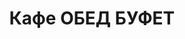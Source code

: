 ---
layout: lunch
title: "Кафе ОБЕД БУФЕТ"
description: "<b>Адрес:</b> проспект Жукова 44 (ТЦ Аутлето), второй этаж <br> <b>Режим работы:</b> ежедневно с 10.00 до 21.00 <br><hr> Закажите свой обед с доставкой в офис или на дом!"
subdescription1: "Читайте [условия доставки](/delivery/ 'Условия доставки | ХаусФреш')"
metadescription: "Кафе ОБЕД БУФЕТ на Жукова: адрес, режим работы. Заказать Горячий Комплексный Обед в Офис. Самое вкусное обеденное меню. Доступные цены, Скидки. Организация Корпоративного Питания. Доставка обедов в офис и на дом"
metakeywords: "Кафе ОБЕД БУФЕТ на Жукова: адрес, режим работы. Заказ домашних комплексных обедов: Салаты, Супы, Вторые блюда, Гарниры, Хлеб, Выпечка, Напитки. Корпоративное питание. Доставка обедов в офис Минск"
sitetitle: "Кафе ОБЕД БУФЕТ ☕ (Комплексные Обеды) | Доставка в Офис"
weekMenu:
- weekDay: Открыт приём заказов на Понедельник
  day: 25 февраля
  validFromOrderDate: "2019-02-24 11:00:00"
  validToOrderDate: "2019-02-25 10:59:59"
  courses:
  - title: Салаты
    items:
    - title: Салат «Бонапарт»
      id: 1101	
      ingredients: капуста, помидор свежий, зел.горошек, сметана, майонез
      weight: 150
      price: 2.20
    - title: Салат «Оливье»
      id: 1102
      ingredients: ветчина, овощи отварные, горошек зеленый, майонез
      weight: 150
      price: 2.90
    - title: Салат из свеклы с черносливом
      id: 1103
      ingredients: свекла отварная, чернослив, сметана
      weight: 150
      price: 2.60
  - title: Супы
    items:  
    - title: Щи кислые с грибами
      id: 1201
      ingredients: 
      weight: 250/30
      price: 2.00
    - title: Суп рисовый с курицей
      id: 1202
      ingredients: 
      weight: 250
      price: 2.50
  - title: Вторые блюда
    items:
    - title: Голубцы любительские
      id: 1301
      ingredients: свинина, говядина, капуста белокочанная, специи
      weight: 230/50
      price: 3.90
    - title: Птица запеченная с ананасом  
      id: 1302
      ingredients: филе цыпленка, ананас, сыр, специи
      weight: 100
      price: 4.00
    - title: Рыба по гречески
      id: 1303
      ingredients: рыба, овощи, сыр, специи
      weight: 185
      price: 4.20
  - title: Гарниры
    items:
    - title: Картофель отварной
      id: 1401
      ingredients: 
      weight: 150
      price: 1.50
    - title: Каша гречневая рассыпчатая
      id: 1402
      ingredients: 
      weight: 150
      price: 1.50
- weekDay: Открыт приём заказов на Вторник
  day: 19 февраля 
  validFromOrderDate: "2019-02-18 11:00:00"
  validToOrderDate: "2019-02-19 10:59:59"
  courses:
  - title: Салаты
    items:
    - title: Салат «Капуста по-слуцки»
      id: 2101
      ingredients: капуста белокочанная, морковь, маринад
      weight: 150
      price: 1.90
    - title: Салат с крабовыми палочками и кукурузой
      id: 2102
      ingredients: крабовые палочки, рис отварной, овощи маринованные, майонез
      weight: 150
      price: 2.50
    - title: Салат из птицы с грибами
      id: 2103
      ingredients: птица отварная, овощи отварные, грибы, майонез
      weight: 150
      price: 2.90
  - title: Супы
    items:  
    - title: Суп с крупой перловой
      id: 2201
      ingredients: 
      weight: 250
      price: 2.00
    - title: Солянка сборная мясная
      id: 2202
      ingredients: 
      weight: 250/30
      price: 3.00
  - title: Вторые блюда
    items:
    - title: Оладьи картофельные, фаршированные мясом
      id: 2301
      ingredients: свинина, картофель, овощи, специи, сметана
      weight: 200/50
      price: 4.20
    - title: Филе птицы в белках  
      id: 2302
      ingredients: филе птицы, белки яичные, специи
      weight: 123
      price: 3.90
    - title: Котлеты домашние
      id: 2303
      ingredients: свинина, говядина, специи
      weight: 100
      price: 3.10
  - title: Гарниры
    items:
    - title: Каша гречневая рассыпчатая
      id: 2401
      ingredients: 
      weight: 150
      price: 1.50
    - title: Картофельное пюре
      id: 2402
      ingredients: 
      weight: 150
      price: 1.50
- weekDay: Открыт приём заказов на Среду
  day: 20 февраля
  validFromOrderDate: "2019-02-19 11:00:00"
  validToOrderDate: "2019-02-20 10:59:59"
  courses:
  - title: Салаты
    items:
    - title: Салат «Дружба»
      id: 3101
      ingredients: капуста, кукуруза консервированная, морковь, яблоко, крабовые палочки, майонез
      weight: 150
      price: 2.50
    - title: Салат «Оригинальный»
      id: 3102
      ingredients: морковь, маринованный огурец, яйцо сыр, майонез, кетчуп
      weight: 150
      price: 2.70
    - title: Салат-коктейль с ветчиной и сыром
      id: 3103
      ingredients: ветчина, овощи, сыр, майонез
      weight: 150
      price: 2.50
  - title: Супы
    items:  
    - title: Рассольник Ленинградский
      id: 3201
      ingredients: 
      weight: 250/20
      price: 2.50
    - title: Суп из овощей с фасолью
      id: 3202
      ingredients: 
      weight: 250
      price: 2.00
  - title: Вторые блюда
    items:
    - title: Котлета «Нясвiж»
      id: 3301
      ingredients: свинина, специи
      weight: 125
      price: 3.50
    - title: Гуляш из свинины
      id: 3302
      ingredients: свинина, специи
      weight: 75/75
      price: 3.90
    - title: Птица запеченная с помидорами
      id: 3303
      ingredients: птица, помидор, сыр, специи
      weight: 100
      price: 3.70
  - title: Гарниры
    items:
    - title: Картофель жареный
      id: 3401
      ingredients: 
      weight: 150
      price: 1.90
    - title: Макароны отварные
      id: 3402
      ingredients: 
      weight: 150
      price: 1.50
- weekDay: Открыт приём заказов на Четверг
  day: 14 февраля
  validFromOrderDate: "2019-02-13 11:00:00"
  validToOrderDate: "2019-02-14 10:59:59"
  courses:
  - title: Салаты
    items:
    - title: Салат из белокочанной капусты
      id: 4101
      ingredients: капуста белокочанная, морковь свежая, заправка
      weight: 150
      price: 1.90
    - title: Салат «Хрустящий»
      id: 4102
      ingredients: капуста пекинская, ветчина, сухарики, заправка
      weight: 150
      price: 2.90
    - title: Салат-коктейль «Павлинка»
      id: 4103
      ingredients: птица отварная, овощи свежие, яйцо, майонез
      weight: 150
      price: 3.50
  - title: Супы
    items:  
    - title: Щи из свежей капусты с картофелем
      id: 4201
      ingredients: 
      weight: 250/20
      price: 2.00
    - title: Суп рисовый с курицей
      id: 4202
      ingredients: 
      weight: 250
      price: 2.50
  - title: Вторые блюда
    items:
    - title: Котлеты с сыром и морковью    
      id: 4301
      ingredients: свинина, сыр, морковь специи
      weight: 115
      price: 3.50
    - title: Жаркое «Прибужье»
      id: 4302
      ingredients: колбаски домашние, картофель, грибы, специи, соус
      weight: 250
      price: 4.20
    - title: Птица запеченная с помидорами
      id: 4303
      ingredients: птица, помидор, сыр, специи
      weight: 100
      price: 3.70
    - title: Блинчики с мясом
      id: 4304
      ingredients: свинина, специи
      weight: 1/150
      price: 2.80
  - title: Гарниры
    items:
    - title: Картофель жареный
      id: 4401
      ingredients: 
      weight: 150
      price: 1.90
    - title: Каша гречневая рассыпчатая
      id: 4402
      ingredients:
      weight: 150
      price: 1.50
- weekDay: Открыт приём заказов на Пятницу
  day: 15 февраля
  validFromOrderDate: "2019-02-14 11:00:00"
  validToOrderDate: "2019-02-15 10:59:59"
  courses:
  - title: Салаты
    items:
    - title: Винегрет овощной
      id: 5101
      ingredients: овощи отварные, овощи маринованные, заправка
      weight: 150
      price: 1.90
    - title: Салат «Гродненский»
      id: 5102
      ingredients: говядина отварная, овощи свежие, майонез
      weight: 150
      price: 2.90
    - title: Салат «Белорусский Новый»
      id: 5103
      ingredients: ветчина, огурец свежий, помидор свежий, майонез
      weight: 150
      price: 3.50
  - title: Супы
    items:  
    - title: Суп-пюре из разных овощей с сухариками
      id: 5201
      ingredients: 
      weight: 250/10
      price: 2.50
    - title: Щи кислые с грибами
      id: 5202
      ingredients: 
      weight: 250/30
      price: 2.00
  - title: Вторые блюда
    items:
    - title: Филе птицы в сыре
      id: 5301
      ingredients: птица, сыр, специи
      weight: 130
      price: 3.80
    - title: Шницель «Полесский»
      id: 5302
      ingredients: свинина, специи
      weight: 100
      price: 3.50
    - title: Бедро цыпленка в грибном соусе
      id: 5303
      ingredients: бедро цыпленка, грибы,  соус, специи
      weight: 175
      price: 3.50
  - title: Гарниры
    items:
    - title: Картофель отварной
      id: 5401
      ingredients: 
      weight: 150
      price: 1.50
    - title: Рис с овощами
      id: 5402
      ingredients: 
      weight: 150
      price: 1.70
sharedCourses:
- title: Хлеб
  items:
  - title: Хлеб белый
    id: 1
    ingredients: 
    weight: 40
    price: 0.20
  - title: Хлеб тёмный
    id: 2    
    ingredients: 
    weight: 40
    price: 0.20
  - title: Хлеб белый (2 порции)
    id: 3
    ingredients: 
    weight: 80
    price: 0.40
  - title: Хлеб тёмный (2 порции)
    id: 4    
    ingredients: 
    weight: 80
    price: 0.40
- title: Соусы
  items:
  - title: Сметана
    id: 5
    ingredients: 
    weight: 50
    price: 0.50
  - title: Кетчуп томатный
    id: 6    
    ingredients: 
    weight: 50
    price: 0.50
  - title: Майонез
    id: 7
    ingredients: 
    weight: 50
    price: 0.50
- title: Выпечка
  items:
  - title: Торт «Ореховый Сара Бернар»
    id: 8  
    ingredients: 
    weight: 100
    price: 2.00
  - title: Торт «Шоколоадный Брауни»
    id: 9    
    ingredients: 
    weight: 83
    price: 2.00
  - title: Маффин в ассортименте
    id: 12    
    ingredients: 
    weight: 115
    price: 2.00
  - title: Круассан с шоколадом
    id: 13    
    ingredients: 
    weight: 50
    price: 1.50
  - title: Круассан со сгущёнкой
    id: 14    
    ingredients: 
    weight: 50
    price: 1.50
  - title: Слойка с вишней
    id: 15    
    ingredients: 
    weight: 75
    price: 1.50
  - title: Слойка со сгущёнкой
    id: 16    
    ingredients: 
    weight: 75
    price: 1.50
  - title: Слойка с сыром
    id: 17    
    ingredients: 
    weight: 75
    price: 1.50
---
